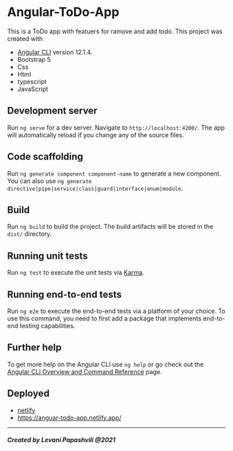 # Angular-ToDo-App

This is a ToDo app with featuers for ramove and add todo.
This project was created with 
* [Angular CLI](https://github.com/angular/angular-cli) version 12.1.4.
* Bootstrap 5
* Css
* Html
* typescript
* JavaScript


## Development server

Run `ng serve` for a dev server. Navigate to `http://localhost:4200/`. The app will automatically reload if you change any of the source files.

## Code scaffolding

Run `ng generate component component-name` to generate a new component. You can also use `ng generate directive|pipe|service|class|guard|interface|enum|module`.

## Build

Run `ng build` to build the project. The build artifacts will be stored in the `dist/` directory.

## Running unit tests

Run `ng test` to execute the unit tests via [Karma](https://karma-runner.github.io).

## Running end-to-end tests

Run `ng e2e` to execute the end-to-end tests via a platform of your choice. To use this command, you need to first add a package that implements end-to-end testing capabilities.

## Further help

To get more help on the Angular CLI use `ng help` or go check out the [Angular CLI Overview and Command Reference](https://angular.io/cli) page.

## Deployed

* [netlify](https://app.netlify.com/)
* https://anguar-todo-app.netlify.app/



<hr>

##### Created by Levani Papashvili @2021


